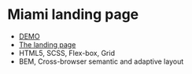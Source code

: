 # Miami landing page
- [DEMO](https://Dima-Semenov.github.io/layout_miami/)
- [The landing page](https://www.figma.com/file/nHz8bflIwJaWP3P99vKTH5/miami_home_new?node-id=0%3A2)
- HTML5, SCSS, Flex-box, Grid
- BEM, Cross-browser semantic  and adaptive layout 
